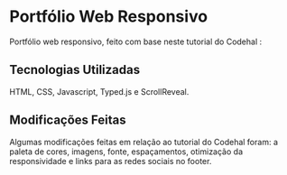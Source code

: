 # Portfólio Web Responsivo
Portfólio web responsivo, feito com base neste tutorial do Codehal : 

## Tecnologias Utilizadas 
HTML, CSS, Javascript, Typed.js  e ScrollReveal.

## Modificações Feitas
Algumas modificações feitas em relação ao tutorial do Codehal foram: a paleta de cores, imagens, fonte,
espaçamentos, otimização da responsividade e links para as redes sociais no footer.
